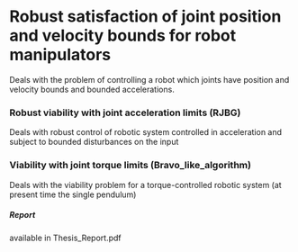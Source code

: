 # Robust satisfaction of joint position and velocity bounds for robot manipulators
Deals with the problem of controlling a robot which joints have position and velocity bounds and bounded accelerations.
### Robust viability with joint acceleration limits (RJBG)
Deals with robust control of robotic system controlled in acceleration and subject to bounded disturbances on the input
### Viability with joint torque limits (Bravo_like_algorithm)
Deals with the viability problem for a torque-controlled robotic system (at present time the single pendulum)
##### Report
available in Thesis_Report.pdf
